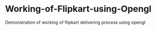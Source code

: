 # Working-of-Flipkart-using-Opengl
Demonstration of working of flipkart delivering process using opengl 
